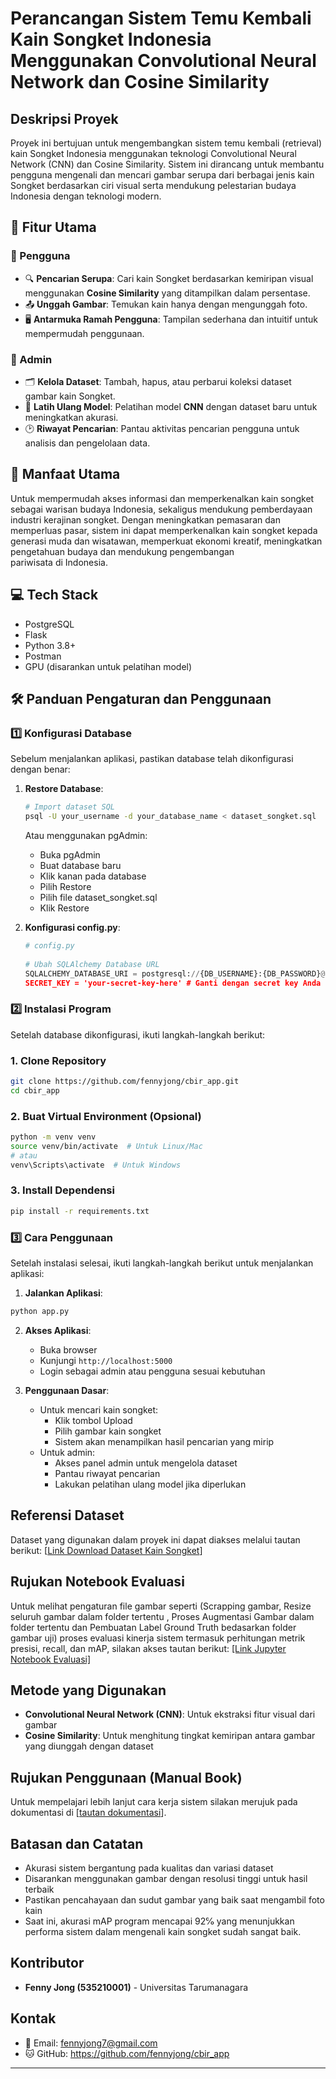 # Perancangan Sistem Temu Kembali Kain Songket Indonesia Menggunakan Convolutional Neural Network dan Cosine Similarity

## Deskripsi Proyek

Proyek ini bertujuan untuk mengembangkan sistem temu kembali (retrieval) kain Songket Indonesia menggunakan teknologi Convolutional Neural Network (CNN) dan Cosine Similarity. Sistem ini dirancang untuk membantu pengguna mengenali dan mencari gambar serupa dari berbagai jenis kain Songket berdasarkan ciri visual serta mendukung pelestarian budaya Indonesia dengan teknologi modern.

## 🌟 Fitur Utama

### 👤 Pengguna
- 🔍 **Pencarian Serupa**: Cari kain Songket berdasarkan kemiripan visual menggunakan **Cosine Similarity** yang ditampilkan dalam persentase.
- 📤 **Unggah Gambar**: Temukan kain hanya dengan mengunggah foto.
- 🖥️ **Antarmuka Ramah Pengguna**: Tampilan sederhana dan intuitif untuk mempermudah penggunaan.

### 🔑 Admin
- 🗂️ **Kelola Dataset**: Tambah, hapus, atau perbarui koleksi dataset gambar kain Songket.
- 🧠 **Latih Ulang Model**: Pelatihan model **CNN** dengan dataset baru untuk meningkatkan akurasi.
- 🕑 **Riwayat Pencarian**: Pantau aktivitas pencarian pengguna untuk analisis dan pengelolaan data.

## 🚀 Manfaat Utama
Untuk mempermudah akses informasi dan memperkenalkan kain songket sebagai warisan budaya Indonesia, sekaligus mendukung pemberdayaan industri kerajinan songket. Dengan meningkatkan pemasaran dan memperluas pasar, sistem ini dapat memperkenalkan kain songket kepada generasi muda dan wisatawan, memperkuat ekonomi kreatif, meningkatkan pengetahuan budaya dan mendukung pengembangan pariwisata di Indonesia.

## 💻 Tech Stack
- PostgreSQL
- Flask
- Python 3.8+
- Postman
- GPU (disarankan untuk pelatihan model)

## 🛠️ Panduan Pengaturan dan Penggunaan
### 1️⃣ Konfigurasi Database
Sebelum menjalankan aplikasi, pastikan database telah dikonfigurasi dengan benar:
1. **Restore Database**:
   ```bash
   # Import dataset SQL
   psql -U your_username -d your_database_name < dataset_songket.sql
   ```
   Atau menggunakan pgAdmin:
   - Buka pgAdmin
   - Buat database baru
   - Klik kanan pada database
   - Pilih Restore
   - Pilih file dataset_songket.sql
   - Klik Restore

2. **Konfigurasi config.py**:
   ```python
   # config.py
  
   # Ubah SQLAlchemy Database URL
   SQLALCHEMY_DATABASE_URI = postgresql://{DB_USERNAME}:{DB_PASSWORD}@{DB_HOST}:{DB_PORT}/{DB_NAME}'
   SECRET_KEY = 'your-secret-key-here' # Ganti dengan secret key Anda

### 2️⃣ Instalasi Program
Setelah database dikonfigurasi, ikuti langkah-langkah berikut:
### 1. **Clone Repository**
```bash
git clone https://github.com/fennyjong/cbir_app.git
cd cbir_app
```

### 2. **Buat Virtual Environment (Opsional)**
```bash
python -m venv venv
source venv/bin/activate  # Untuk Linux/Mac
# atau
venv\Scripts\activate  # Untuk Windows
```

### 3. Install Dependensi
```bash
pip install -r requirements.txt
```

### 3️⃣ Cara Penggunaan
Setelah instalasi selesai, ikuti langkah-langkah berikut untuk menjalankan aplikasi:
1.  **Jalankan Aplikasi**:
```bash
python app.py
```
2. **Akses Aplikasi**:
   - Buka browser
   - Kunjungi `http://localhost:5000`
   - Login sebagai admin atau pengguna sesuai kebutuhan

3. **Penggunaan Dasar**:
   - Untuk mencari kain songket: 
     - Klik tombol Upload
     - Pilih gambar kain songket
     - Sistem akan menampilkan hasil pencarian yang mirip
   - Untuk admin:
     - Akses panel admin untuk mengelola dataset
     - Pantau riwayat pencarian
     - Lakukan pelatihan ulang model jika diperlukan

## Referensi Dataset
Dataset yang digunakan dalam proyek ini dapat diakses melalui tautan berikut: [[Link Download Dataset Kain Songket](https://kirimin.link/QfehrNC0)]

## Rujukan Notebook Evaluasi
Untuk melihat pengaturan file gambar seperti (Scrapping gambar, Resize seluruh gambar dalam folder tertentu , Proses Augmentasi Gambar dalam folder tertentu dan Pembuatan Label Ground Truth bedasarkan folder gambar uji) proses evaluasi kinerja sistem termasuk perhitungan metrik presisi, recall, dan mAP, silakan akses tautan berikut: [[Link Jupyter Notebook Evaluasi]](https://drive.google.com/file/d/1H2QF3WV7GhEZDC_w1UGNUijnLkD-cK2O/view?usp=sharing)

## Metode yang Digunakan
- **Convolutional Neural Network (CNN)**: Untuk ekstraksi fitur visual dari gambar
- **Cosine Similarity**: Untuk menghitung tingkat kemiripan antara gambar yang diunggah dengan dataset

## Rujukan Penggunaan (Manual Book)
Untuk mempelajari lebih lanjut cara kerja sistem silakan merujuk pada dokumentasi di [[tautan dokumentasi](https://drive.google.com/file/d/16j-wzHSc_HFhpeagpHrDPMwJrpEaVhkj/view?usp=drive_link)].

## Batasan dan Catatan
- Akurasi sistem bergantung pada kualitas dan variasi dataset
- Disarankan menggunakan gambar dengan resolusi tinggi untuk hasil terbaik
- Pastikan pencahayaan dan sudut gambar yang baik saat mengambil foto kain
- Saat ini, akurasi mAP program mencapai 92℅ yang menunjukkan performa sistem dalam mengenali kain songket sudah sangat baik.
  
## Kontributor
- **Fenny Jong (535210001)** - Universitas Tarumanagara

## Kontak
- 📧 Email: fennyjong7@gmail.com
- 🐱 GitHub: https://github.com/fennyjong/cbir_app

---
